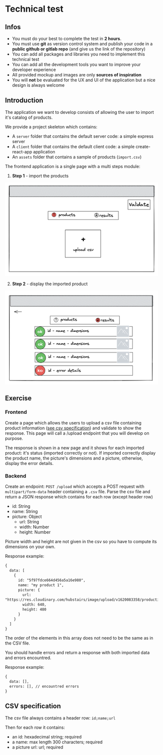 # Technical test

## Infos

- You must do your best to complete the test in **2 hours**.
- You must use **git** as version control system and publish your code in a **public github or gitlab repo** (and give us the link of the repository)
- You can add all packages and libraries you need to implement this technical test
- You can add all the development tools you want to improve your developer experience
- All provided mockup and images are only **sources of inspiration**
- You will **not** be evaluated for the UX and UI of the application but a nice design is always welcome

## Introduction

The application we want to develop consists of allowing the user to import it's catalog of products.

We provide a project skeleton which contains:

- A `server` folder that contains the default server code: a simple express server
- A `client` folder that contains the default client code: a simple create-react-app application
- An `assets` folder that contains a sample of products (`import.csv`)

The frontend application is a single page with a multi steps module:

1. **Step 1** - import the products

![step1](./assets/step1.png)

2. **Step 2** - display the imported product

![step2](./assets/step2.png)

## Exercise

### Frontend

Create a page which allows the users to upload a csv file containing product information ([see csv specification](#csv-specification)) and validate to show the response. This page will call a /upload endpoint that you will develop on purpose.

The response is shown in a new page and it shows for each imported product: it's status (imported correctly or not). If imported correctly display the product name, the picture's dimensions and a picture, otherwise, display the error details.

### Backend

Create an endpoint: `POST /upload` which accepts a POST request with `multipart/form-data` header containing a `.csv` file.
Parse the csv file and return a JSON response which contains for each row (except header row)

- id: String
- name: String
- picture: Object
  - url: String
  - width: Number
  - height: Number

Picture width and height are not given in the csv so you have to compute its dimensions on your own.

Response example:

```
{ 
  data: [
    {
      id: "5f97fdce664d456a5a16e980",
      name: "my product 1",
      picture: {
        url:  "https://res.cloudinary.com/hubstairs/image/upload/v1620083358/production/5e2414ef.png",
        width: 640,
        height: 480
      }
    }
  ]
}
```

The order of the elements in this array does not need to be the same as in the CSV file.

You should handle errors and return a response with both imported data and errors encountred.

Response example:

```
{
  data: [],
  errors: [], // encountred errors
}
```

## CSV specification

The csv file always contains a header row: `id;name;url`

Then for each row it contains:

- an id: hexadecimal string; required
- a name: max length 300 characters; required
- a picture url: url; required
